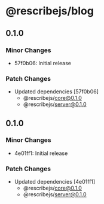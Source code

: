 # @rescribejs/blog

## 0.1.0

### Minor Changes

-   57f0b06: Initial release

### Patch Changes

-   Updated dependencies [57f0b06]
    -   @rescribejs/core@0.1.0
    -   @rescribejs/server@0.1.0

## 0.1.0

### Minor Changes

-   4e01ff1: Initial release

### Patch Changes

-   Updated dependencies [4e01ff1]
    -   @rescribejs/core@0.1.0
    -   @rescribejs/server@0.1.0
